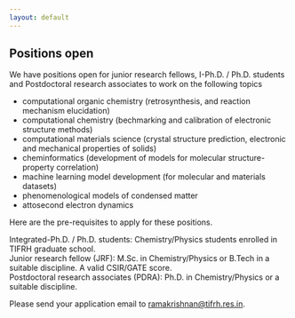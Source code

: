 ```yaml
---
layout: default
---
```


## Positions open

We have positions open for junior research fellows, I-Ph.D. / Ph.D. students and Postdoctoral research associates to work on the following topics
- computational organic chemistry (retrosynthesis, and reaction mechanism elucidation)     
- computational chemistry (bechmarking and calibration of electronic structure methods)      
- computational materials science (crystal structure prediction, electronic and mechanical properties of solids) 
- cheminformatics (development of models for molecular structure-property correlation)     
- machine learning model development (for molecular and materials datasets)    
- phenomenological models of condensed matter    
- attosecond electron dynamics  

Here are the pre-requisites to apply for these positions.     

Integrated-Ph.D. / Ph.D. students: Chemistry/Physics students enrolled in TIFRH graduate school.     
Junior research fellow (JRF): M.Sc. in Chemistry/Physics or B.Tech in a suitable discipline. A valid CSIR/GATE score.      
Postdoctoral research associates (PDRA): Ph.D. in Chemistry/Physics or a suitable discipline.         

Please send your application email to [ramakrishnan@tifrh.res.in](ramakrishnan@tifrh.res.in).    





